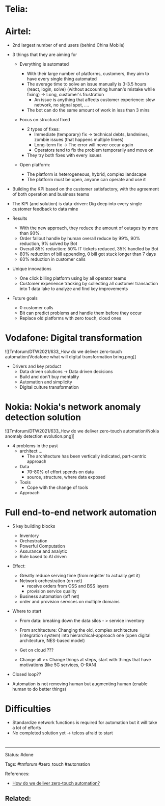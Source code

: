 # Telia:

# Airtel:

- 2nd largest number of end users (behind China Mobile)
- 3 things that they are aiming for
	-  Everything is automated
		- With their large number of platforms, customers, they aim to have every single thing automated
		- The average time to solve an issue manually is 3-3.5 hours (react, login, solve) (without accounting human's mistake while fixing) -> Long, customer's frustration 
			- An issue is anything that affects customer experience: slow network, no signal spot, ....
		- The bot can do the same amount of work in less than 3 mins

	-  Focus on structural fixed
		-  2 types of fixes:
			-  Immediate (temporary) fix -> technical debts, landmines, zombie issues (that happens multiple times)
			-  Long-term fix -> The error will never occur again
			-  Operators tend to fix the problem temporarily and move on
		-  They try both fixes with every issues

	- Open platform:
		- The platform is heterogeneous, hybrid, complex landscape
		- The platform must be open, anyone can operate and use it

- Building the KPI based on the customer satisfactory, with the agreement of both operation and business teams
- The KPI (and solution) is data-driven: Dig deep into every single customer feedback to data mine

- Results
	- With the new approach, they reduce the amount of outages by more than 90%.
	- Order fallout handle by human overall reduce by 99%, 90% reduction, 9% solved by Bot
	- Overall 85% reduction: 50% IT tickets reduced, 35% handled by Bot
	- 80% reduction of bill appending, 0 bill got stuck longer than 7 days
	- 60% reduction in customer calls

- Unique innovations
	- One click billing platform using by all operator teams
	- Customer experience tracking by collecting all customer transaction into 1 data lake to analyze and find key improvements

- Future goals
	- 0 customer calls
	- Bit can predict problems and handle them before they occur
	- Replace old platforms with zero touch, cloud ones

# Vodafone: Digital transformation
![[Tmforum/DTW2021/633_How do we deliver zero-touch automation/Vodafone what will digital transformation bring.png]]
- Drivers and key product
	-  Data driven solutions -> Data driven decisions
	-  Build and don't buy mentality
	-  Automation and simplicity
	-  Digital culture transformation


# Nokia: Nokia's network anomaly detection solution
![[Tmforum/DTW2021/633_How do we deliver zero-touch automation/Nokia anomaly detection evolution.png]]
- 4 problems in the past
	-  architect ...
		- The architecture has been vertically indicated, part-centric approach
	-  Data
		- 70-80% of effort spends on data
		- source, structure, where data exposed
	-  Tools
		- Cope with the change of tools
	-  Approach

# Full end-to-end network automation
- 5 key building blocks
	-  Inventory
	-  Orchestration
	-  Powerful Computation
	-  Assurance and analytic
	-  Rule based to AI driven

- Effect:
	-  Greatly reduce serving time (from register to actually get it)
	-  Network orchestration (on net)
		-  receive orders from OSS and BSS layers
		-  provision service quality
	-  Business automation (off net)
	-  order and provision services on multiple domains

- Where to start
	-  From data: breaking down the data silos 	- > service inventory
	-  From architecture: Changing the old, complex architecture (integration system) into hierarchical-approach one (open digital architecture, NES-based model)

	-  Get on cloud ???
	-  Change all >< Change things at steps, start with things that have motivations (like 5G services, O-RAN)

- Closed loop??

- Automation is not removing human but augmenting human (enable human to do better things)

# Difficulties

- Standardize network functions is required for automation but it will take a lot of efforts
- No completed solution yet -> telcos afraid to start


# 

---
Status: #done 

Tags: #tmforum #zero_touch #automation

References:
- [How do we deliver zero-touch automation?](https://dtws.tmforum.org/session/how-do-we-deliver-zero-touch-automation-633)

Related:
- 
